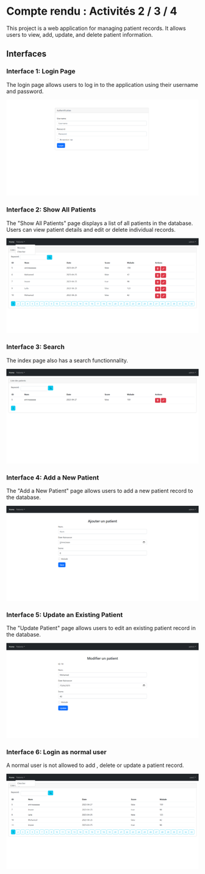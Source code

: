 # Compte rendu : Activités 2 / 3 / 4

This project is a web application for managing patient records. It allows users to view, add, update, and delete patient information.

## Interfaces

### Interface 1: Login Page

The login page allows users to log in to the application using their username and password.

![Login Page](/images/login.png)

### Interface 2: Show All Patients

The "Show All Patients" page displays a list of all patients in the database. Users can view patient details and edit or delete individual records.

![Show All Patients](/images/index.png)

### Interface 3: Search

The index page also has a search functionnality.

![Show All Patients](/images/indexSearch.png)

### Interface 4: Add a New Patient

The "Add a New Patient" page allows users to add a new patient record to the database.

![Add a New Patient](/images/addpatient.png)

### Interface 5: Update an Existing Patient

The "Update Patient" page allows users to edit an existing patient record in the database.

![Update an Existing Patient](/images/update.png)

### Interface 6: Login as normal user

A normal user is not allowed to add , delete or update a patient record.

![Normal user](/images/auth_normal_user.png)


